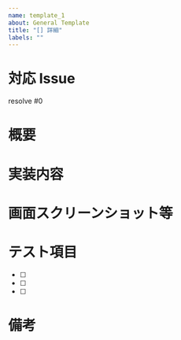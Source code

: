 ```yaml
---
name: template_1
about: General Template
title: "[] 詳細"
labels: ""
---
```


# 対応 Issue

<!-- 対応したIssue番号を記載 -->

resolve #0

# 概要

<!-- 開発内容の概要を記載 -->

# 実装内容

<!-- 具体的な開発内容を記載 -->

# 画面スクリーンショット等

<!-- URLとともに貼る（なければ空欄でよい） -->

# テスト項目

<!-- テストしてほしい内容を記載 -->

- [ ]
- [ ]
- [ ]

# 備考
